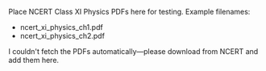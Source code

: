Place NCERT Class XI Physics PDFs here for testing. Example filenames:
- ncert_xi_physics_ch1.pdf
- ncert_xi_physics_ch2.pdf

I couldn't fetch the PDFs automatically—please download from NCERT and add them here.
